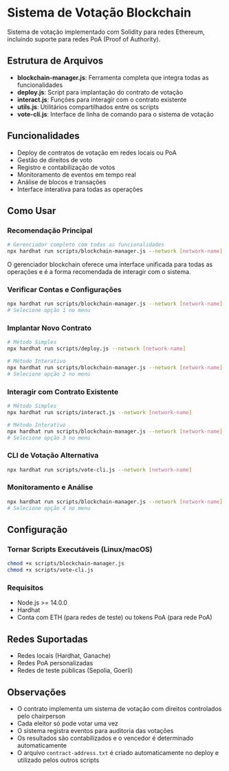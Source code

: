 # Sistema de Votação Blockchain

Sistema de votação implementado com Solidity para redes Ethereum, incluindo suporte para redes PoA (Proof of Authority).

## Estrutura de Arquivos

- **blockchain-manager.js**: Ferramenta completa que integra todas as funcionalidades
- **deploy.js**: Script para implantação do contrato de votação
- **interact.js**: Funções para interagir com o contrato existente
- **utils.js**: Utilitários compartilhados entre os scripts
- **vote-cli.js**: Interface de linha de comando para o sistema de votação

## Funcionalidades

- Deploy de contratos de votação em redes locais ou PoA
- Gestão de direitos de voto
- Registro e contabilização de votos
- Monitoramento de eventos em tempo real
- Análise de blocos e transações
- Interface interativa para todas as operações

## Como Usar

### Recomendação Principal

```bash
# Gerenciador completo com todas as funcionalidades
npx hardhat run scripts/blockchain-manager.js --network [network-name]
```

O gerenciador blockchain oferece uma interface unificada para todas as operações e é a forma recomendada de interagir com o sistema.

### Verificar Contas e Configurações

```bash
npx hardhat run scripts/blockchain-manager.js --network [network-name]
# Selecione opção 1 no menu
```

### Implantar Novo Contrato

```bash
# Método Simples
npx hardhat run scripts/deploy.js --network [network-name]

# Método Interativo
npx hardhat run scripts/blockchain-manager.js --network [network-name]
# Selecione opção 2 no menu
```

### Interagir com Contrato Existente

```bash
# Método Simples
npx hardhat run scripts/interact.js --network [network-name]

# Método Interativo
npx hardhat run scripts/blockchain-manager.js --network [network-name]
# Selecione opção 3 no menu
```

### CLI de Votação Alternativa

```bash
npx hardhat run scripts/vote-cli.js --network [network-name]
```

### Monitoramento e Análise

```bash
npx hardhat run scripts/blockchain-manager.js --network [network-name]
# Selecione opção 4 no menu
```

## Configuração

### Tornar Scripts Executáveis (Linux/macOS)

```bash
chmod +x scripts/blockchain-manager.js
chmod +x scripts/vote-cli.js
```

### Requisitos

- Node.js >= 14.0.0
- Hardhat
- Conta com ETH (para redes de teste) ou tokens PoA (para rede PoA)

## Redes Suportadas

- Redes locais (Hardhat, Ganache)
- Redes PoA personalizadas
- Redes de teste públicas (Sepolia, Goerli)

## Observações

- O contrato implementa um sistema de votação com direitos controlados pelo chairperson
- Cada eleitor só pode votar uma vez
- O sistema registra eventos para auditoria das votações
- Os resultados são contabilizados e o vencedor é determinado automaticamente
- O arquivo `contract-address.txt` é criado automaticamente no deploy e utilizado pelos outros scripts